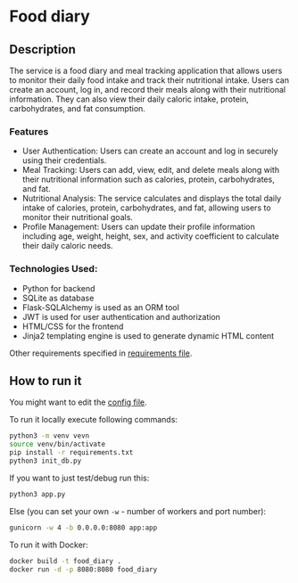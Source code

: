 # Food diary
## Description
The service is a food diary and meal tracking application that allows users to monitor their daily food intake and track their nutritional intake. Users can create an account, log in, and record their meals along with their nutritional information. They can also view their daily caloric intake, protein, carbohydrates, and fat consumption.
### Features
- User Authentication: Users can create an account and log in securely using their credentials.
- Meal Tracking: Users can add, view, edit, and delete meals along with their nutritional information such as calories, protein, carbohydrates, and fat.
- Nutritional Analysis: The service calculates and displays the total daily intake of calories, protein, carbohydrates, and fat, allowing users to monitor their nutritional goals.
- Profile Management: Users can update their profile information including age, weight, height, sex, and activity coefficient to calculate their daily caloric needs.

### Technologies Used:
- Python for backend
- SQLite as database
- Flask-SQLAlchemy is used as an ORM tool
- JWT is used for user authentication and authorization
- HTML/CSS for the frontend 
- Jinja2 templating engine is used to generate dynamic HTML content

Other requirements specified in [requirements file](./requirements.txt).
## How to run it
You might want to edit the [config file](./.env).

To run it locally execute following commands:
```sh
python3 -m venv vevn
source venv/bin/activate
pip install -r requirements.txt
python3 init_db.py
```
If you want to just test/debug run this:
```sh
python3 app.py
```
Else (you can set your own `-w` - number of workers and port number):
```sh 
gunicorn -w 4 -b 0.0.0.0:8080 app:app
```
To run it with Docker:
```sh 
docker build -t food_diary .
docker run -d -p 8080:8080 food_diary
```
